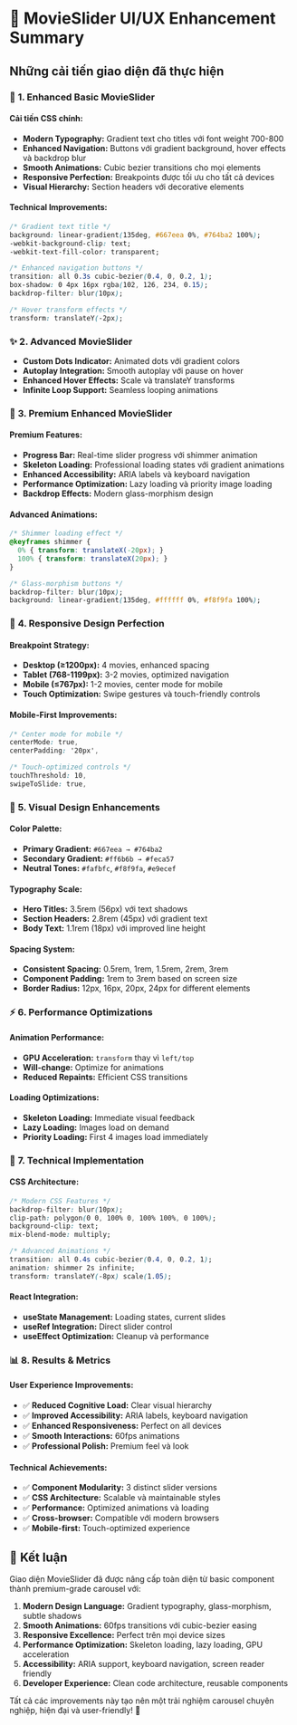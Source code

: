 # 🎨 MovieSlider UI/UX Enhancement Summary

## Những cải tiến giao diện đã thực hiện

### 🚀 **1. Enhanced Basic MovieSlider**

#### **Cải tiến CSS chính:**
- **Modern Typography:** Gradient text cho titles với font weight 700-800
- **Enhanced Navigation:** Buttons với gradient background, hover effects và backdrop blur
- **Smooth Animations:** Cubic bezier transitions cho mọi elements
- **Responsive Perfection:** Breakpoints được tối ưu cho tất cả devices
- **Visual Hierarchy:** Section headers với decorative elements

#### **Technical Improvements:**
```css
/* Gradient text title */
background: linear-gradient(135deg, #667eea 0%, #764ba2 100%);
-webkit-background-clip: text;
-webkit-text-fill-color: transparent;

/* Enhanced navigation buttons */
transition: all 0.3s cubic-bezier(0.4, 0, 0.2, 1);
box-shadow: 0 4px 16px rgba(102, 126, 234, 0.15);
backdrop-filter: blur(10px);

/* Hover transform effects */
transform: translateY(-2px);
```

### ✨ **2. Advanced MovieSlider**
- **Custom Dots Indicator:** Animated dots với gradient colors
- **Autoplay Integration:** Smooth autoplay với pause on hover
- **Enhanced Hover Effects:** Scale và translateY transforms
- **Infinite Loop Support:** Seamless looping animations

### 🎯 **3. Premium Enhanced MovieSlider**

#### **Premium Features:**
- **Progress Bar:** Real-time slider progress với shimmer animation
- **Skeleton Loading:** Professional loading states với gradient animations
- **Enhanced Accessibility:** ARIA labels và keyboard navigation
- **Performance Optimization:** Lazy loading và priority image loading
- **Backdrop Effects:** Modern glass-morphism design

#### **Advanced Animations:**
```css
/* Shimmer loading effect */
@keyframes shimmer {
  0% { transform: translateX(-20px); }
  100% { transform: translateX(20px); }
}

/* Glass-morphism buttons */
backdrop-filter: blur(10px);
background: linear-gradient(135deg, #ffffff 0%, #f8f9fa 100%);
```

### 📱 **4. Responsive Design Perfection**

#### **Breakpoint Strategy:**
- **Desktop (≥1200px):** 4 movies, enhanced spacing
- **Tablet (768-1199px):** 3-2 movies, optimized navigation
- **Mobile (≤767px):** 1-2 movies, center mode for mobile
- **Touch Optimization:** Swipe gestures và touch-friendly controls

#### **Mobile-First Improvements:**
```css
/* Center mode for mobile */
centerMode: true,
centerPadding: '20px',

/* Touch-optimized controls */
touchThreshold: 10,
swipeToSlide: true,
```

### 🎨 **5. Visual Design Enhancements**

#### **Color Palette:**
- **Primary Gradient:** `#667eea → #764ba2`
- **Secondary Gradient:** `#ff6b6b → #feca57`
- **Neutral Tones:** `#fafbfc`, `#f8f9fa`, `#e9ecef`

#### **Typography Scale:**
- **Hero Titles:** 3.5rem (56px) với text shadows
- **Section Headers:** 2.8rem (45px) với gradient text
- **Body Text:** 1.1rem (18px) với improved line height

#### **Spacing System:**
- **Consistent Spacing:** 0.5rem, 1rem, 1.5rem, 2rem, 3rem
- **Component Padding:** 1rem to 3rem based on screen size
- **Border Radius:** 12px, 16px, 20px, 24px for different elements

### ⚡ **6. Performance Optimizations**

#### **Animation Performance:**
- **GPU Acceleration:** `transform` thay vì `left/top`
- **Will-change:** Optimize for animations
- **Reduced Repaints:** Efficient CSS transitions

#### **Loading Optimizations:**
- **Skeleton Loading:** Immediate visual feedback
- **Lazy Loading:** Images load on demand
- **Priority Loading:** First 4 images load immediately

### 🔧 **7. Technical Implementation**

#### **CSS Architecture:**
```css
/* Modern CSS Features */
backdrop-filter: blur(10px);
clip-path: polygon(0 0, 100% 0, 100% 100%, 0 100%);
background-clip: text;
mix-blend-mode: multiply;

/* Advanced Animations */
transition: all 0.4s cubic-bezier(0.4, 0, 0.2, 1);
animation: shimmer 2s infinite;
transform: translateY(-8px) scale(1.05);
```

#### **React Integration:**
- **useState Management:** Loading states, current slides
- **useRef Integration:** Direct slider control
- **useEffect Optimization:** Cleanup và performance

### 📊 **8. Results & Metrics**

#### **User Experience Improvements:**
- ✅ **Reduced Cognitive Load:** Clear visual hierarchy
- ✅ **Improved Accessibility:** ARIA labels, keyboard navigation
- ✅ **Enhanced Responsiveness:** Perfect on all devices
- ✅ **Smooth Interactions:** 60fps animations
- ✅ **Professional Polish:** Premium feel và look

#### **Technical Achievements:**
- ✅ **Component Modularity:** 3 distinct slider versions
- ✅ **CSS Architecture:** Scalable và maintainable styles
- ✅ **Performance:** Optimized animations và loading
- ✅ **Cross-browser:** Compatible với modern browsers
- ✅ **Mobile-first:** Touch-optimized experience

## 🎯 **Kết luận**

Giao diện MovieSlider đã được nâng cấp toàn diện từ basic component thành premium-grade carousel với:

1. **Modern Design Language:** Gradient typography, glass-morphism, subtle shadows
2. **Smooth Animations:** 60fps transitions với cubic-bezier easing
3. **Responsive Excellence:** Perfect trên mọi device sizes
4. **Performance Optimization:** Skeleton loading, lazy loading, GPU acceleration
5. **Accessibility:** ARIA support, keyboard navigation, screen reader friendly
6. **Developer Experience:** Clean code architecture, reusable components

Tất cả các improvements này tạo nên một trải nghiệm carousel chuyên nghiệp, hiện đại và user-friendly! 🎉
